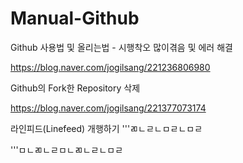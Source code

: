 # Manual-Github


Github 사용법 및 올리는법 - 시행착오 많이겪음 및 에러 해결

https://blog.naver.com/jogilsang/221236806980

Github의 Fork한 Repository 삭제

https://blog.naver.com/jogilsang/221377073174


라인피드(Linefeed)
개행하기
'''ㄻㄴㄹㄴㅁㄹㄴㅁㄹ

'''ㅁㄴㄻㄴㄹㅁㄴㄻㄴㄹㄴㅁㄹ

